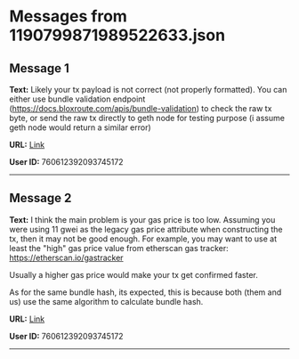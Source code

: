 # Messages from 1190799871989522633.json

## Message 1

**Text:** Likely your tx payload is not correct (not properly formatted). You can either use bundle validation endpoint (https://docs.bloxroute.com/apis/bundle-validation) to check the raw tx byte, or send the raw tx directly to geth node for testing purpose (i assume geth node would return a similar error)

**URL:** [Link](https://discord.com/channels/638409433860407300/638411171233398824/1190799871989522633)

**User ID:** 760612392093745172

---

## Message 2

**Text:** I think the main problem is your gas price is too low. Assuming you were using 11 gwei as the legacy gas price attribute when constructing the tx, then it may not be good enough. For example, you may want to use at least the "high" gas price value from etherscan gas tracker: https://etherscan.io/gastracker

Usually a higher gas price would make your tx get confirmed faster.

As for the same bundle hash, its expected, this is because both (them and us) use the same algorithm to calculate bundle hash.

**URL:** [Link](https://discord.com/channels/638409433860407300/638411171233398824/1191427839870894251)

**User ID:** 760612392093745172

---

